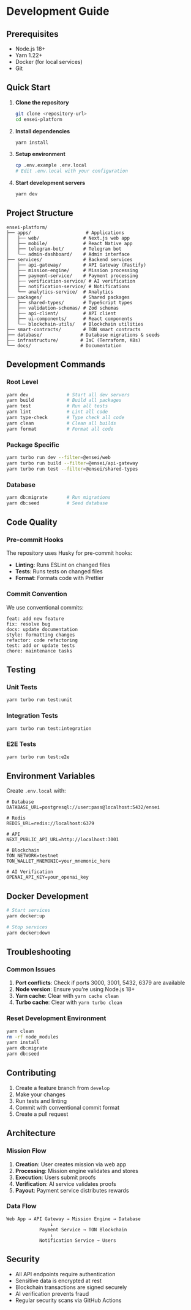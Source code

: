 # Development Guide

## Prerequisites

- Node.js 18+ 
- Yarn 1.22+
- Docker (for local services)
- Git

## Quick Start

1. **Clone the repository**
   ```bash
   git clone <repository-url>
   cd ensei-platform
   ```

2. **Install dependencies**
   ```bash
   yarn install
   ```

3. **Setup environment**
   ```bash
   cp .env.example .env.local
   # Edit .env.local with your configuration
   ```

4. **Start development servers**
   ```bash
   yarn dev
   ```

## Project Structure

```
ensei-platform/
├── apps/                    # Applications
│   ├── web/                # Next.js web app
│   ├── mobile/             # React Native app
│   ├── telegram-bot/       # Telegram bot
│   └── admin-dashboard/    # Admin interface
├── services/               # Backend services
│   ├── api-gateway/        # API Gateway (Fastify)
│   ├── mission-engine/     # Mission processing
│   ├── payment-service/    # Payment processing
│   ├── verification-service/ # AI verification
│   ├── notification-service/ # Notifications
│   └── analytics-service/  # Analytics
├── packages/               # Shared packages
│   ├── shared-types/       # TypeScript types
│   ├── validation-schemas/ # Zod schemas
│   ├── api-client/         # API client
│   ├── ui-components/      # React components
│   └── blockchain-utils/   # Blockchain utilities
├── smart-contracts/        # TON smart contracts
├── database/              # Database migrations & seeds
├── infrastructure/        # IaC (Terraform, K8s)
└── docs/                  # Documentation
```

## Development Commands

### Root Level
```bash
yarn dev              # Start all dev servers
yarn build            # Build all packages
yarn test             # Run all tests
yarn lint             # Lint all code
yarn type-check       # Type check all code
yarn clean            # Clean all builds
yarn format           # Format all code
```

### Package Specific
```bash
yarn turbo run dev --filter=@ensei/web
yarn turbo run build --filter=@ensei/api-gateway
yarn turbo run test --filter=@ensei/shared-types
```

### Database
```bash
yarn db:migrate       # Run migrations
yarn db:seed          # Seed database
```

## Code Quality

### Pre-commit Hooks
The repository uses Husky for pre-commit hooks:
- **Linting**: Runs ESLint on changed files
- **Tests**: Runs tests on changed files
- **Format**: Formats code with Prettier

### Commit Convention
We use conventional commits:
```
feat: add new feature
fix: resolve bug
docs: update documentation
style: formatting changes
refactor: code refactoring
test: add or update tests
chore: maintenance tasks
```

## Testing

### Unit Tests
```bash
yarn turbo run test:unit
```

### Integration Tests
```bash
yarn turbo run test:integration
```

### E2E Tests
```bash
yarn turbo run test:e2e
```

## Environment Variables

Create `.env.local` with:
```env
# Database
DATABASE_URL=postgresql://user:pass@localhost:5432/ensei

# Redis
REDIS_URL=redis://localhost:6379

# API
NEXT_PUBLIC_API_URL=http://localhost:3001

# Blockchain
TON_NETWORK=testnet
TON_WALLET_MNEMONIC=your_mnemonic_here

# AI Verification
OPENAI_API_KEY=your_openai_key
```

## Docker Development

```bash
# Start services
yarn docker:up

# Stop services
yarn docker:down
```

## Troubleshooting

### Common Issues

1. **Port conflicts**: Check if ports 3000, 3001, 5432, 6379 are available
2. **Node version**: Ensure you're using Node.js 18+
3. **Yarn cache**: Clear with `yarn cache clean`
4. **Turbo cache**: Clear with `yarn turbo clean`

### Reset Development Environment
```bash
yarn clean
rm -rf node_modules
yarn install
yarn db:migrate
yarn db:seed
```

## Contributing

1. Create a feature branch from `develop`
2. Make your changes
3. Run tests and linting
4. Commit with conventional commit format
5. Create a pull request

## Architecture

### Mission Flow
1. **Creation**: User creates mission via web app
2. **Processing**: Mission engine validates and stores
3. **Execution**: Users submit proofs
4. **Verification**: AI service validates proofs
5. **Payout**: Payment service distributes rewards

### Data Flow
```
Web App → API Gateway → Mission Engine → Database
                ↓
            Payment Service → TON Blockchain
                ↓
            Notification Service → Users
```

## Security

- All API endpoints require authentication
- Sensitive data is encrypted at rest
- Blockchain transactions are signed securely
- AI verification prevents fraud
- Regular security scans via GitHub Actions
